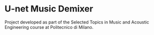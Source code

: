 # U-net Music Demixer
Project developed as part of the Selected Topics in Music and Acoustic Engineering course at Politecnico di Milano.
